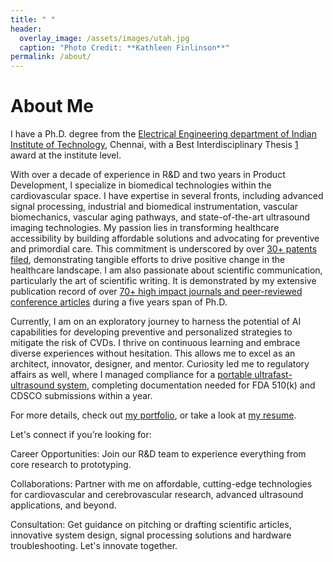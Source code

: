 ```yaml
---
title: " "
header:
  overlay_image: /assets/images/utah.jpg
  caption: "Photo Credit: **Kathleen Finlinson**"
permalink: /about/
---
```


# About Me

I have a Ph.D. degree from the [Electrical Engineering department of Indian Institute of Technology](https://www.ee.iitm.ac.in/), Chennai, with a Best Interdisciplinary Thesis [1] award at the institute level.

With over a decade of experience in R&D and two years in Product Development, I specialize in biomedical technologies within the cardiovascular space. I have expertise in several fronts, including advanced signal processing, industrial and biomedical instrumentation, vascular biomechanics, vascular aging pathways, and state-of-the-art ultrasound imaging technologies. 
My passion lies in transforming healthcare accessibility by building affordable solutions and advocating for preventive and primordial care. This commitment is underscored by over [30+ patents filed](/portfolio/), demonstrating tangible efforts to drive positive change in the healthcare landscape. I am also passionate about scientific communication, particularly the art of scientific writing. It is demonstrated by my extensive publication record of over [70+ high impact journals and peer-reviewed conference articles](/portfolio/) during a five years span of Ph.D.

Currently, I am on an exploratory journey to harness the potential of AI capabilities for developing preventive and personalized strategies to mitigate the risk of CVDs.
I thrive on continuous learning and embrace diverse experiences without hesitation. This allows me to excel as an architect, innovator, designer, and mentor. Curiosity led me to regulatory affairs as well, where I managed compliance for a [portable ultrafast-ultrasound system](https://artsens.tech/), completing documentation needed for FDA 510(k) and CDSCO submissions within a year.

For more details, check out [my portfolio](/portfolio/), or
take a look at [my resume][2].

Let's connect if you’re looking for:

Career Opportunities: Join our R&D team to experience everything from core research to prototyping.

Collaborations: Partner with me on affordable, cutting-edge technologies for cardiovascular and cerebrovascular research, advanced ultrasound applications, and beyond.

Consultation: Get guidance on pitching or drafting scientific articles, innovative system design, signal processing solutions and hardware troubleshooting. Let's innovate together.

[1]: /assets/docs/thesis.pdf

[2]: /assets/docs/resume.pdf
